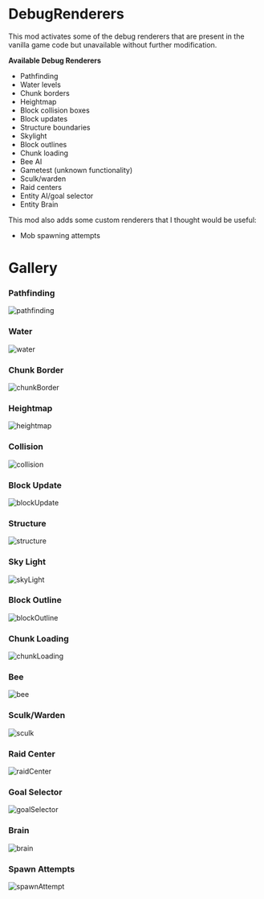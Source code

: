 # DebugRenderers

This mod activates some of the debug renderers that are present in the vanilla game code but unavailable without further modification.

**Available Debug Renderers**
* Pathfinding
* Water levels
* Chunk borders
* Heightmap
* Block collision boxes
* Block updates
* Structure boundaries
* Skylight
* Block outlines
* Chunk loading
* Bee AI
* Gametest (unknown functionality)
* Sculk/warden
* Raid centers
* Entity AI/goal selector
* Entity Brain

This mod also adds some custom renderers that I thought would be useful:
* Mob spawning attempts

# Gallery

### Pathfinding

![pathfinding](images/pathfinding.png)

### Water

![water](images/water.png)

### Chunk Border

![chunkBorder](images/chunkBorder.png)

### Heightmap

![heightmap](images/heightmap.png)

### Collision

![collision](images/collision.png)

### Block Update

![blockUpdate](images/blockUpdate.png)

### Structure

![structure](images/structure.png)

### Sky Light

![skyLight](images/skyLight.png)

### Block Outline

![blockOutline](images/blockOutline.png)

### Chunk Loading

![chunkLoading](images/chunkLoading.png)

### Bee

![bee](images/bee.png)

### Sculk/Warden

![sculk](images/sculk.png)

### Raid Center

![raidCenter](images/raidCenter.png)

### Goal Selector

![goalSelector](images/goalSelector.png)

### Brain

![brain](images/brain.png)

### Spawn Attempts

![spawnAttempt](images/spawnAttempt.png)